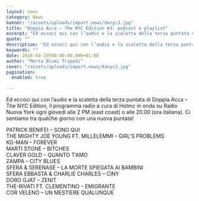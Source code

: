 ```yaml
---
layout: news
category: News
banner: "/assets/uploads/import.news/danyc3.jpg"
title: "Doppia Acca – The NYC Edition #3: podcast e playlist"
excerpt: "Ed eccoci qui con l’audio e la scaletta della terza puntata di Doppia Acca – The NYC Edition, il programma radio a cura di Hotmc in onda su Radio Nuova York ogni giovedì alle 2 PM (east coast) o alle 20.00 (ora italiana). Ci sentiamo tra qualche giorno con una nuova puntata! PATRICK BENIFEI  – [&hellip"
quote: ""
description: "Ed eccoci qui con l’audio e la scaletta della terza puntata di Doppia Acca – The NYC Edition, il programma radio a cura di Hotmc in onda su Radio Nuova York ogni giovedì alle 2 PM (east coast) o alle 20.00 (ora italiana). Ci sentiamo tra qualche giorno con una nuova puntata! PATRICK BENIFEI  – [&hellip"
keywords: ""
date: 2016-04-19T00:00:00.000+01:00
author: "Marta Blumi Tripodi"
cover: "/assets/uploads/import.news/danyc3.jpg"
pagination:
  enabled: true

---
```


Ed eccoci qui con l’audio e la scaletta della terza puntata di Doppia Acca – The NYC Edition, il programma radio a cura di Hotmc in onda su Radio Nuova York ogni giovedì alle 2 PM (east coast) o alle 20.00 (ora italiana). Ci sentiamo tra qualche giorno con una nuova puntata!

PATRICK BENIFEI – SONO QUI  
THE MIGHTY JOE YOUNG FT. MILLELEMMI – GIRL’S PROBLEMS  
KG-MAN – FOREVER  
MARTI STONE – BITCHES  
CLAVER GOLD – QUANTO T’AMO  
ZAMPA – CITY BLUES  
SFERA & SERENASE – LA MORTE SPIEGATA AI BAMBINI  
SFERA EBBASTA & CHARLIE CHARLES – CINY  
DORO GJAT – ZENIT  
THE-RIVATI FT. CLEMENTINO – EMIGRANTE  
COR VELENO – UN MESTIERE QUALUNQUE